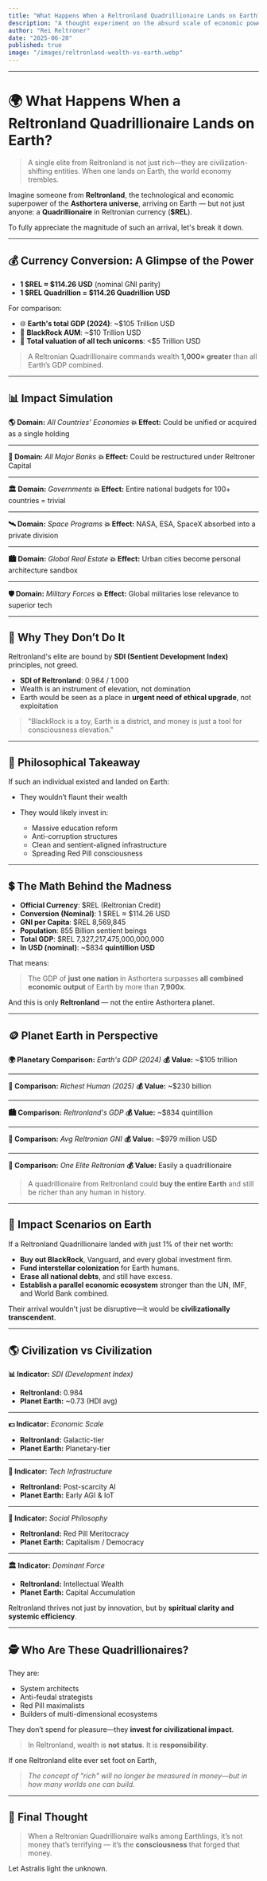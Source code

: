 ```yaml
---
title: "What Happens When a Reltronland Quadrillionaire Lands on Earth?"
description: "A thought experiment on the absurd scale of economic power from Reltronland compared to Earth's current civilization."
author: "Rei Reltroner"
date: "2025-06-20"
published: true
image: "/images/reltronland-wealth-vs-earth.webp"
---
```


---

# 🌍 What Happens When a Reltronland Quadrillionaire Lands on Earth?

> A single elite from Reltronland is not just rich—they are civilization-shifting entities. When one lands on Earth, the world economy trembles.

Imagine someone from **Reltronland**, the technological and economic superpower of the **Asthortera universe**, arriving on Earth — but not just anyone: a **Quadrillionaire** in Reltronian currency (**\$REL**).

To fully appreciate the magnitude of such an arrival, let's break it down.

---

## 💰 Currency Conversion: A Glimpse of the Power

* **1 \$REL ≈ \$114.26 USD** (nominal GNI parity)
* **1 \$REL Quadrillion = \$114.26 Quadrillion USD**

For comparison:

* 🌐 **Earth's total GDP (2024)**: \~\$105 Trillion USD
* 🏢 **BlackRock AUM**: \~\$10 Trillion USD
* 🚀 **Total valuation of all tech unicorns**: <\$5 Trillion USD

> A Reltronian Quadrillionaire commands wealth **1,000× greater** than all Earth’s GDP combined.

---

## 📊 Impact Simulation

**🌎 Domain:** *All Countries' Economies*
**💥 Effect:** Could be unified or acquired as a single holding

---

**🏦 Domain:** *All Major Banks*
**💥 Effect:** Could be restructured under Reltroner Capital

---

**🏛️ Domain:** *Governments*
**💥 Effect:** Entire national budgets for 100+ countries = trivial

---

**🛰️ Domain:** *Space Programs*
**💥 Effect:** NASA, ESA, SpaceX absorbed into a private division

---

**🏙️ Domain:** *Global Real Estate*
**💥 Effect:** Urban cities become personal architecture sandbox

---

**🛡️ Domain:** *Military Forces*
**💥 Effect:** Global militaries lose relevance to superior tech

---

## 🧠 Why They Don’t Do It

Reltronland's elite are bound by **SDI (Sentient Development Index)** principles, not greed.

* **SDI of Reltronland**: 0.984 / 1.000
* Wealth is an instrument of elevation, not domination
* Earth would be seen as a place in **urgent need of ethical upgrade**, not exploitation

> "BlackRock is a toy, Earth is a district, and money is just a tool for consciousness elevation."

---

## 🔮 Philosophical Takeaway

If such an individual existed and landed on Earth:

* They wouldn’t flaunt their wealth
* They would likely invest in:

  * Massive education reform
  * Anti-corruption structures
  * Clean and sentient-aligned infrastructure
  * Spreading Red Pill consciousness

---

## 💲 The Math Behind the Madness

* **Official Currency**: \$REL (Reltronian Credit)
* **Conversion (Nominal)**: 1 \$REL ≈ \$114.26 USD
* **GNI per Capita**: \$REL 8,569,845
* **Population**: 855 Billion sentient beings
* **Total GDP**: \$REL 7,327,217,475,000,000,000
* **In USD (nominal)**: \~\$834 **quintillion USD**

That means:

> The GDP of **just one nation** in Asthortera surpasses **all combined economic output** of Earth by more than **7,900x**.

And this is only **Reltronland** — not the entire Asthortera planet.

---

## 🪙 Planet Earth in Perspective

**🌍 Planetary Comparison:** *Earth's GDP (2024)*
**💰 Value:** \~\$105 trillion

---

**🧔 Comparison:** *Richest Human (2025)*
**💰 Value:** \~\$230 billion

---

**🏙️ Comparison:** *Reltronland's GDP*
**💰 Value:** \~\$834 quintillion

---

**👤 Comparison:** *Avg Reltronian GNI*
**💰 Value:** \~\$979 million USD

---

**👑 Comparison:** *One Elite Reltronian*
**💰 Value:** Easily a quadrillionaire

> A quadrillionaire from Reltronland could **buy the entire Earth** and still be richer than any human in history.

---

## 🚀 Impact Scenarios on Earth

If a Reltronland Quadrillionaire landed with just 1% of their net worth:

* **Buy out BlackRock**, Vanguard, and every global investment firm.
* **Fund interstellar colonization** for Earth humans.
* **Erase all national debts**, and still have excess.
* **Establish a parallel economic ecosystem** stronger than the UN, IMF, and World Bank combined.

Their arrival wouldn't just be disruptive—it would be **civilizationally transcendent**.

---

## 🌎 Civilization vs Civilization

**📊 Indicator:** *SDI (Development Index)*

* **Reltronland:** 0.984
* **Planet Earth:** \~0.73 (HDI avg)

---

**💵 Indicator:** *Economic Scale*

* **Reltronland:** Galactic-tier
* **Planet Earth:** Planetary-tier

---

**🧠 Indicator:** *Tech Infrastructure*

* **Reltronland:** Post-scarcity AI
* **Planet Earth:** Early AGI & IoT

---

**📜 Indicator:** *Social Philosophy*

* **Reltronland:** Red Pill Meritocracy
* **Planet Earth:** Capitalism / Democracy

---

**🏛️ Indicator:** *Dominant Force*

* **Reltronland:** Intellectual Wealth
* **Planet Earth:** Capital Accumulation

Reltronland thrives not just by innovation, but by **spiritual clarity and systemic efficiency**.

---

## 🕵️ Who Are These Quadrillionaires?

They are:

* System architects
* Anti-feudal strategists
* Red Pill maximalists
* Builders of multi-dimensional ecosystems

They don’t spend for pleasure—they **invest for civilizational impact**.

> In Reltronland, wealth is **not status**. It is **responsibility**.

If one Reltronland elite ever set foot on Earth,

> *The concept of "rich" will no longer be measured in money—but in how many worlds one can build.*

---

## 📌 Final Thought

> When a Reltronian Quadrillionaire walks among Earthlings, it’s not money that’s terrifying — it’s the **consciousness** that forged that money.

Let Astralis light the unknown.
